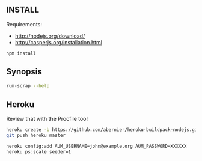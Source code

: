 ## INSTALL

Requirements:

 - http://nodejs.org/download/
 - http://casperjs.org/installation.html

```
npm install
```

## Synopsis

```sh
rum-scrap --help
```

## Heroku

Review that with the Procfile too!

```sh
heroku create -b https://github.com/abernier/heroku-buildpack-nodejs.git
git push heroku master
```

```sh
heroku config:add AUM_USERNAME=john@example.org AUM_PASSWORD=XXXXXX
heroku ps:scale seeder=1
```